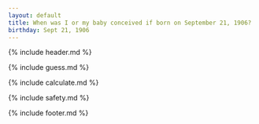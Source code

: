 ```yaml
---
layout: default
title: When was I or my baby conceived if born on September 21, 1906?
birthday: Sept 21, 1906
---
```


{% include header.md %}

{% include guess.md %}

{% include calculate.md %}

{% include safety.md %}

{% include footer.md %}



